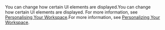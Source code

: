 <span data-ttu-id="aad5c-101">You can change how certain UI elements are displayed.</span><span class="sxs-lookup"><span data-stu-id="aad5c-101">You can change how certain UI elements are displayed.</span></span> <span data-ttu-id="aad5c-102">For more information, see [Personalising Your Workspace](../ui-personalization-user.md).</span><span class="sxs-lookup"><span data-stu-id="aad5c-102">For more information, see [Personalizing Your Workspace](../ui-personalization-user.md).</span></span>
